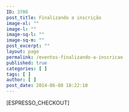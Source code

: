```yaml
---
ID: 3706
post_title: Finalizando a inscrição
image-xl: ""
image-l: ""
image-sq-l: ""
image-sq-m: ""
post_excerpt: ""
layout: page
permalink: /eventos-finalizando-a-inscricao
published: true
categories: [ ]
tags: [ ]
author: [ ]
post_date: 2014-06-08 18:22:10
---
```

[ESPRESSO_CHECKOUT]